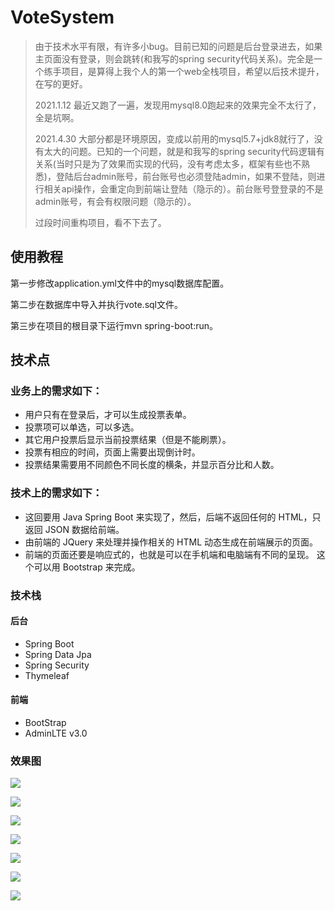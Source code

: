 # VoteSystem
> 由于技术水平有限，有许多小bug。目前已知的问题是后台登录进去，如果主页面没有登录，则会跳转(和我写的spring security代码关系)。完全是一个练手项目，是算得上我个人的第一个web全栈项目，希望以后技术提升，在写的更好。
>
> 2021.1.12 最近又跑了一遍，发现用mysql8.0跑起来的效果完全不太行了，全是坑啊。
>
> 2021.4.30 大部分都是环境原因，变成以前用的mysql5.7+jdk8就行了，没有太大的问题。已知的一个问题，就是和我写的spring security代码逻辑有关系(当时只是为了效果而实现的代码，没有考虑太多，框架有些也不熟悉)，登陆后台admin账号，前台账号也必须登陆admin，如果不登陆，则进行相关api操作，会重定向到前端让登陆（隐示的）。前台账号登登录的不是admin账号，有会有权限问题（隐示的）。
>
> 过段时间重构项目，看不下去了。

## 使用教程
第一步修改application.yml文件中的mysql数据库配置。

第二步在数据库中导入并执行vote.sql文件。

第三步在项目的根目录下运行mvn spring-boot:run。

## 技术点

### 业务上的需求如下：

- 用户只有在登录后，才可以生成投票表单。
- 投票项可以单选，可以多选。
- 其它用户投票后显示当前投票结果（但是不能刷票）。
- 投票有相应的时间，页面上需要出现倒计时。
- 投票结果需要用不同颜色不同长度的横条，并显示百分比和人数。

### 技术上的需求如下：

- 这回要用 Java Spring Boot 来实现了，然后，后端不返回任何的 HTML，只返回 JSON 数据给前端。
- 由前端的 JQuery 来处理并操作相关的 HTML 动态生成在前端展示的页面。
- 前端的页面还要是响应式的，也就是可以在手机端和电脑端有不同的呈现。 这个可以用 Bootstrap 来完成。

### 技术栈

#### 后台

- Spring Boot
- Spring Data Jpa
- Spring Security
- Thymeleaf

#### 前端

- BootStrap
- AdminLTE v3.0

### 效果图
![](./images/2.png)

![](./images/1.png)

![](./images/3.png)

![](./images/4.png)

![](./images/5.png)

![](./images/7.png)

![](./images/8.png)
